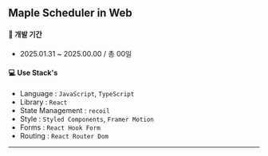 ## Maple Scheduler in Web

#### 📆 개발 기간
- 2025.01.31 ~ 2025.00.00 / 총 00일

#### 💻 Use Stack's
- Language : `JavaScript`, `TypeScript`
- Library : `React`
- State Management : `recoil`
- Style : `Styled Components`, `Framer Motion`
- Forms : `React Hook Form`
- Routing : `React Router Dom`

---
